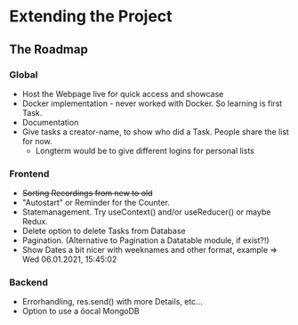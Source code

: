 # Extending the Project

## The Roadmap

### Global

- Host the Webpage live for quick access and showcase
- Docker implementation - never worked with Docker. So learning is first Task.
- Documentation
- Give tasks a creator-name, to show who did a Task. People share the list for now.
  - Longterm would be to give different logins for personal lists

### Frontend

- ~~Sorting Recordings from new to old~~
- "Autostart" or Reminder for the Counter.
- Statemanagement. Try useContext() and/or useReducer() or maybe Redux.
- Delete option to delete Tasks from Database
- Pagination. (Alternative to Pagination a Datatable module, if exist?!)
- Show Dates a bit nicer with weeknames and other format, example => Wed 06.01.2021, 15:45:02

### Backend
- Errorhandling, res.send() with more Details, etc...
- Option to use a öocal MongoDB